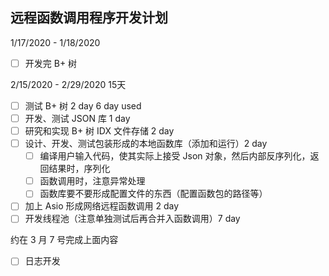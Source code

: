远程函数调用程序开发计划
----

1/17/2020 - 1/18/2020

- [ ] 开发完 B+ 树

2/15/2020 - 2/29/2020 15天

- [ ] 测试 B+ 树  2 day 6 day used
- [ ] 开发、测试 JSON 库 1 day
- [ ] 研究和实现 B+ 树 IDX 文件存储 2 day
- [ ] 设计、开发、测试包装形成的本地函数库（添加和运行）2 day
	- [ ] 编译用户输入代码，使其实际上接受 Json 对象，然后内部反序列化，返回结果时，序列化
	- [ ] 函数调用时，注意异常处理
	- [ ] 函数库要不要形成配置文件的东西（配置函数包的路径等）
- [ ] 加上 Asio 形成网络远程函数调用 2 day
- [ ] 开发线程池（注意单独测试后再合并入函数调用）7 day

约在 3 月 7 号完成上面内容
- [ ] 日志开发

